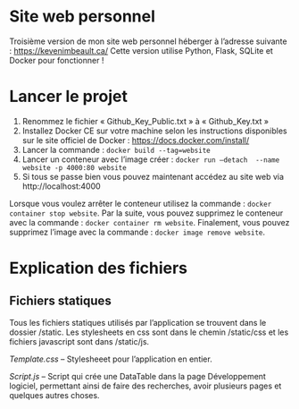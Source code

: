 # Site web personnel
Troisième version de mon site web personnel héberger à l’adresse suivante : https://kevenimbeault.ca/ Cette version utilise Python, Flask, SQLite et Docker pour fonctionner !

# Lancer le projet
1.	Renommez le fichier « Github_Key_Public.txt » à « Github_Key.txt »
2.	Installez Docker CE sur votre machine selon les instructions disponibles sur le site officiel de Docker : https://docs.docker.com/install/
3.	Lancer la commande : `docker build --tag=website`
4.	Lancer un conteneur avec l’image créer : `docker run –detach  --name website -p 4000:80 website`
5.	Si tous se passe bien vous pouvez maintenant accédez au site web via http://localhost:4000

Lorsque vous voulez arrêter le conteneur utilisez la commande : `docker container stop website`. Par la suite, vous pouvez supprimez le conteneur avec la commande : `docker container rm website`. Finalement, vous pouvez supprimez l’image avec la commande : `docker image remove website`.

# Explication des fichiers

## Fichiers statiques
Tous les fichiers statiques utilisés par l’application se trouvent dans le dossier /static. Les stylesheets en css sont dans le chemin /static/css et les fichiers javascript sont dans /static/js.

*Template.css* – Stylesheeet pour l’application en entier. 

*Script.js* – Script qui crée une DataTable dans la page Développement logiciel, permettant ainsi de faire des recherches, avoir plusieurs pages et quelques autres choses.
